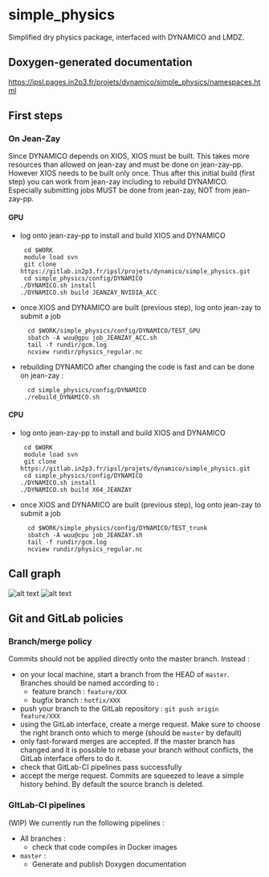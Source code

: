 # simple_physics

Simplified dry physics package, interfaced with DYNAMICO and LMDZ.

## Doxygen-generated documentation

https://ipsl.pages.in2p3.fr/projets/dynamico/simple_physics/namespaces.html

## First steps

### On Jean-Zay
Since DYNAMICO depends on XIOS, XIOS must be built. This takes more resources than
allowed on jean-zay and must be done on jean-zay-pp. However XIOS needs to be built only once.
Thus after this initial build (first step) you can work from jean-zay including to rebuild DYNAMICO.
Especially submitting jobs MUST be done from jean-zay, NOT from jean-zay-pp. 

#### GPU

* log onto jean-zay-pp to install and build XIOS and DYNAMICO 
   ~~~
    cd $WORK
    module load svn
    git clone https://gitlab.in2p3.fr/ipsl/projets/dynamico/simple_physics.git
    cd simple_physics/config/DYNAMICO
   ./DYNAMICO.sh install
   ./DYNAMICO.sh build JEANZAY_NVIDIA_ACC
  ~~~
* once XIOS and DYNAMICO are built (previous step), log onto jean-zay to submit a job
  ~~~
    cd $WORK/simple_physics/config/DYNAMICO/TEST_GPU
    sbatch -A wuu@gpu job_JEANZAY_ACC.sh
    tail -f rundir/gcm.log
    ncview rundir/physics_regular.nc
  ~~~
* rebuilding DYNAMICO after changing the code is fast and can be done on jean-zay : 
  ~~~
    cd simple_physics/config/DYNAMICO
   ./rebuild_DYNAMICO.sh
  ~~~

#### CPU

* log onto jean-zay-pp to install and build XIOS and DYNAMICO 
   ~~~
    cd $WORK
    module load svn
    git clone https://gitlab.in2p3.fr/ipsl/projets/dynamico/simple_physics.git
    cd simple_physics/config/DYNAMICO
   ./DYNAMICO.sh install
   ./DYNAMICO.sh build X64_JEANZAY
  ~~~
* once XIOS and DYNAMICO are built (previous step), log onto jean-zay to submit a job
  ~~~
    cd $WORK/simple_physics/config/DYNAMICO/TEST_trunk
    sbatch -A wuu@cpu job_JEANZAY.sh
    tail -f rundir/gcm.log
    ncview rundir/physics_regular.nc
  ~~~

## Call graph
![alt text](https://ipsl.pages.in2p3.fr/projets/dynamico/simple_physics/namespaceiniphyparam__mod_aac7c8179c3a64b82c7627f2502fb55a9_cgraph_org.svg "iniphyparam")
![alt text](https://ipsl.pages.in2p3.fr/projets/dynamico/simple_physics/namespacephyparam__mod_a44ca92c59c3a213d64b140994c4fd3d5_cgraph_org.svg "phyparam")

## Git and GitLab policies

### Branch/merge policy

Commits should not be applied directly onto the master branch. Instead :
* on your local machine, start a branch from the HEAD of `master`. Branches should be named according to :
  * feature branch : `feature/XXX`
  * bugfix branch : `hotfix/XXX`
* push your branch to the GitLab repository : `git push origin feature/XXX`
* using the GitLab interface, create a merge request. Make sure to choose the right branch onto which to merge (should be `master` by default)
* only fast-forward merges are accepted. If the master branch has changed and it is possible to rebase your branch without conflicts, the GitLab interface offers to do it.
* check that GitLab-CI pipelines pass successfully
* accept the merge request. Commits are squeezed to leave a simple history behind.  By default the source branch is deleted.

### GItLab-CI pipelines
(WIP) We currently run the following pipelines :
* All branches :
  * check that code compiles in Docker images
* `master` :
  * Generate and publish Doxygen documentation

